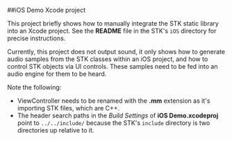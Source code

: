 ##iOS Demo Xcode project

This project briefly shows how to manually integrate the STK static library into an Xcode project. See the **README** file in the STK's `iOS` directory for precise instructions.

Currently, this project does not output sound, it only shows how to generate audio samples from the STK classes within an iOS project, and how to control STK objects via UI controls. These samples need to be fed into an audio engine for them to be heard. 

Note the following:

 * ViewController needs to be renamed with the **.mm** extension as it's importing STK files, which are C++.
 * The header search paths in the *Build Settings* of **iOS Demo.xcodeproj** point to `../../include/` because the STK's `include` directory is two directories up relative to it.
